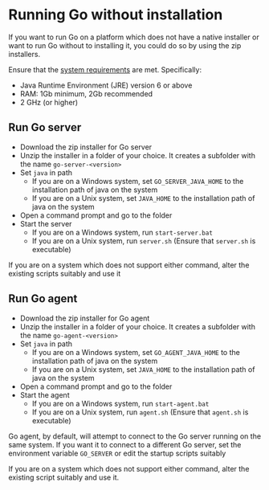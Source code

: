 # Running Go without installation

If you want to run Go on a platform which does not have a native installer or want to run Go without to installing it, you could do so by using the zip installers.

Ensure that the [system requirements](../installation/system_requirements.md) are met. Specifically:

-   Java Runtime Environment (JRE) version 6 or above
-   RAM: 1Gb minimum, 2Gb recommended
-   2 GHz (or higher)

## Run Go server

-   Download the zip installer for Go server
-   Unzip the installer in a folder of your choice. It creates a subfolder with the name ```go-server-<version>```
-   Set ```java``` in path
    -   If you are on a Windows system, set ```GO_SERVER_JAVA_HOME``` to the installation path of java on the system
    -   If you are on a Unix system, set ```JAVA_HOME``` to the installation path of java on the system
-   Open a command prompt and go to the folder
-   Start the server
    -   If you are on a Windows system, run ```start-server.bat```
    -   If you are on a Unix system, run ```server.sh```  (Ensure that ```server.sh``` is executable)

If you are on a system which does not support either command, alter the existing scripts suitably and use it

## Run Go agent

-   Download the zip installer for Go agent
-   Unzip the installer in a folder of your choice. It creates a subfolder with the name ```go-agent-<version>```
-   Set ```java``` in path
    -   If you are on a Windows system, set ```GO_AGENT_JAVA_HOME``` to the installation path of java on the system
    -   If you are on a Unix system, set ```JAVA_HOME``` to the installation path of java on the system
-   Open a command prompt and go to the folder
-   Start the agent
    -   If you are on a Windows system, run ```start-agent.bat```
    -   If you are on a Unix system, run ```agent.sh```  (Ensure that ```agent.sh``` is executable)

Go agent, by default, will attempt to connect to the Go server running on the same system. If you want it to connect to a different Go server, set the environment variable ```GO_SERVER``` or edit the startup scripts suitably

If you are on a system which does not support either command, alter the existing script suitably and use it.
